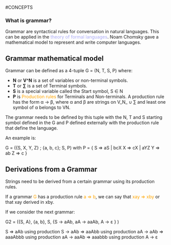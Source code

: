 #CONCEPTS 

### What is grammar? 

Grammar are syntactical rules for conversation in natural languages. 
This can be applied in the <span style="color:#ababf5;">theory of formal languages</span>. Noam Chomsky gave a mathematical model to represent and write computer languages. 


## Grammar mathematical model

Grammar can be defined as a 4-tuple G = (N, T, S, P) where: 

- **N** or **V^N** is a set of variables or non-terminal symbols.
- **T** or **∑** is a set of Terminal symbols.
- **S** is a special variable called the Start symbol, S ∈ N
- **P** is <span style="color:orange;">Production rules</span> for Terminals and Non-terminals. A production rule has the form α → β, where α and β are strings on V_N_ ∪ ∑ and least one symbol of α belongs to VN.

The grammar needs to be defined by this tuple with the N, T and S starting symbol defined in the G and P defined externally with the production rule that define the language. 

An example is: 

G = ({S, X, Y, Z} ; {a, b, c}; S, P)
with P = { 
		S ⇒ aS | bcX 
		X ⇒ cX | aYZ 
		Y ⇒ ab 
		Z ⇒ c
	}



## Derivations from a Grammar

Strings need to be derived from a certain grammar using its production rules. 

If a grammar <span style="color:orange;">G</span> has a production rule <span style="color:orange;">a => b</span>, we can say that <span style="color:orange;">xay => xby</span> or that xay derived in xby. 

If we consider the next grammar: 

G2 = ({S, A}, {a, b}, S, {S → aAb, aA → aaAb, A → ε } )

S ⇒ aAb using production S → aAb
⇒ aaAbb using production aA → aAb
⇒ aaaAbbb using production aA → aaAb
⇒ aaabbb using production A → ε